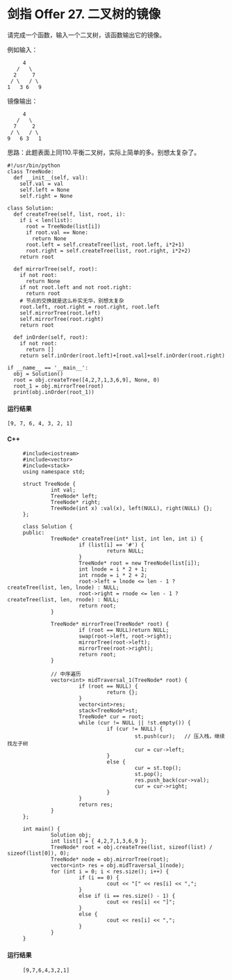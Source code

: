 # 剑指 Offer 27. 二叉树的镜像
请完成一个函数，输入一个二叉树，该函数输出它的镜像。

例如输入：

         4
       /   \
      2     7
     / \   / \
    1   3 6   9
镜像输出：

         4
       /   \
      7     2
     / \   / \
    9   6 3   1

思路：此题表面上同110.平衡二叉树，实际上简单的多。别想太复杂了。

    #!/usr/bin/python
    class TreeNode:
      def __init__(self, val):
        self.val = val
        self.left = None
        self.right = None

    class Solution:
      def createTree(self, list, root, i):
        if i < len(list):
          root = TreeNode(list[i])
          if root.val == None:
            return None
          root.left = self.createTree(list, root.left, i*2+1)
          root.right = self.createTree(list, root.right, i*2+2)
        return root

      def mirrorTree(self, root):
        if not root:
          return None
        if not root.left and not root.right:
          return root
        # 节点的交换就是这么朴实无华，别想太复杂
        root.left, root.right = root.right, root.left
        self.mirrorTree(root.left)
        self.mirrorTree(root.right)
        return root

      def inOrder(self, root):
        if not root:
          return []
        return self.inOrder(root.left)+[root.val]+self.inOrder(root.right)

    if __name__ == '__main__':
      obj = Solution()
      root = obj.createTree([4,2,7,1,3,6,9], None, 0)
      root_1 = obj.mirrorTree(root)
      print(obj.inOrder(root_1))
      
#### 运行结果
    [9, 7, 6, 4, 3, 2, 1]

#### C++

         #include<iostream>
         #include<vector>
         #include<stack>
         using namespace std;

         struct TreeNode {
                  int val;
                  TreeNode* left;
                  TreeNode* right;
                  TreeNode(int x) :val(x), left(NULL), right(NULL) {};
         };

         class Solution {
         public:
                  TreeNode* createTree(int* list, int len, int i) {
                           if (list[i] == '#') {
                                    return NULL;
                           }
                           TreeNode* root = new TreeNode(list[i]);
                           int lnode = i * 2 + 1;
                           int rnode = i * 2 + 2;
                           root->left = lnode <= len - 1 ? createTree(list, len, lnode) : NULL;
                           root->right = rnode <= len - 1 ? createTree(list, len, rnode) : NULL;
                           return root;
                  }

                  TreeNode* mirrorTree(TreeNode* root) {
                           if (root == NULL)return NULL;
                           swap(root->left, root->right);
                           mirrorTree(root->left);
                           mirrorTree(root->right);
                           return root;
                  }

                  // 中序遍历
                  vector<int> midTraversal_1(TreeNode* root) {
                           if (root == NULL) {
                                    return {};
                           }
                           vector<int>res;
                           stack<TreeNode*>st;
                           TreeNode* cur = root;
                           while (cur != NULL || !st.empty()) {
                                    if (cur != NULL) {
                                             st.push(cur);   // 压入栈，继续找左子树
                                             cur = cur->left;
                                    }
                                    else {
                                             cur = st.top();
                                             st.pop();
                                             res.push_back(cur->val);
                                             cur = cur->right;
                                    }
                           }
                           return res;
                  }
         };

         int main() {
                  Solution obj;
                  int list[] = { 4,2,7,1,3,6,9 };
                  TreeNode* root = obj.createTree(list, sizeof(list) / sizeof(list[0]), 0);
                  TreeNode* node = obj.mirrorTree(root);
                  vector<int> res = obj.midTraversal_1(node);
                  for (int i = 0; i < res.size(); i++) {
                           if (i == 0) {
                                    cout << "[" << res[i] << ",";
                           }
                           else if (i == res.size() - 1) {
                                    cout << res[i] << "]";
                           }
                           else {
                                    cout << res[i] << ",";
                           }
                  }
         }
         
 #### 运行结果
         [9,7,6,4,3,2,1]
